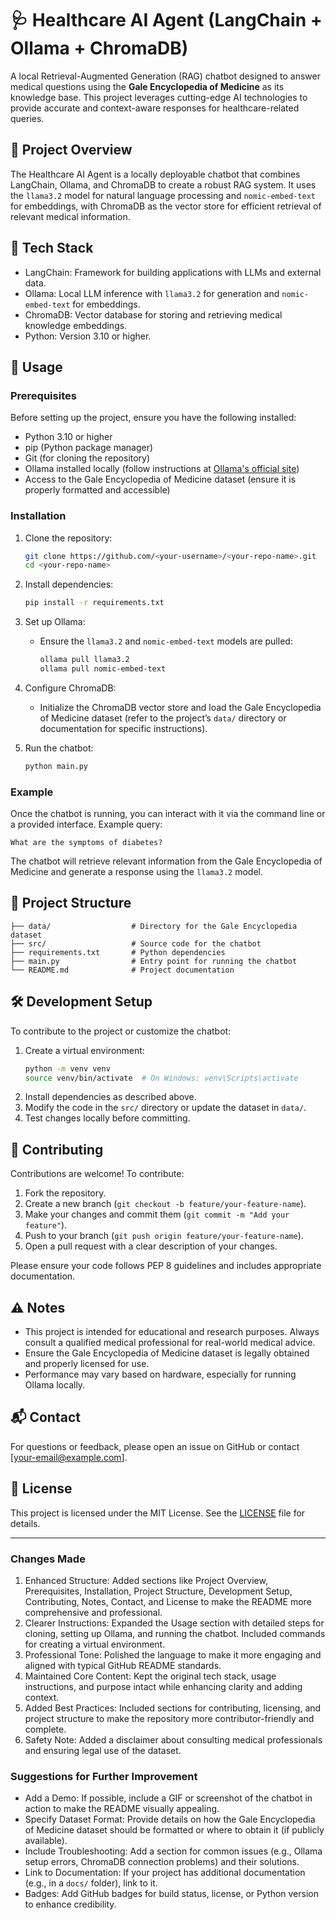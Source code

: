 # 🩺 Healthcare AI Agent (LangChain + Ollama + ChromaDB)

A local Retrieval-Augmented Generation (RAG) chatbot designed to answer medical questions using the **Gale Encyclopedia of Medicine** as its knowledge base. This project leverages cutting-edge AI technologies to provide accurate and context-aware responses for healthcare-related queries.

## 📖 Project Overview

The Healthcare AI Agent is a locally deployable chatbot that combines LangChain, Ollama, and ChromaDB to create a robust RAG system. It uses the `llama3.2` model for natural language processing and `nomic-embed-text` for embeddings, with ChromaDB as the vector store for efficient retrieval of relevant medical information.

## 🧠 Tech Stack

- LangChain: Framework for building applications with LLMs and external data.
- Ollama: Local LLM inference with `llama3.2` for generation and `nomic-embed-text` for embeddings.
- ChromaDB: Vector database for storing and retrieving medical knowledge embeddings.
- Python: Version 3.10 or higher.

## 🚀 Usage

### Prerequisites
Before setting up the project, ensure you have the following installed:
- Python 3.10 or higher
- pip (Python package manager)
- Git (for cloning the repository)
- Ollama installed locally (follow instructions at [Ollama's official site](https://ollama.ai/))
- Access to the Gale Encyclopedia of Medicine dataset (ensure it is properly formatted and accessible)

### Installation
1. Clone the repository:
   ```bash
   git clone https://github.com/<your-username>/<your-repo-name>.git
   cd <your-repo-name>
   ```

2. Install dependencies:
   ```bash
   pip install -r requirements.txt
   ```

3. Set up Ollama:
   - Ensure the `llama3.2` and `nomic-embed-text` models are pulled:
     ```bash
     ollama pull llama3.2
     ollama pull nomic-embed-text
     ```

4. Configure ChromaDB:
   - Initialize the ChromaDB vector store and load the Gale Encyclopedia of Medicine dataset (refer to the project’s `data/` directory or documentation for specific instructions).

5. Run the chatbot:
   ```bash
   python main.py
   ```

### Example
Once the chatbot is running, you can interact with it via the command line or a provided interface. Example query:
```
What are the symptoms of diabetes?
```
The chatbot will retrieve relevant information from the Gale Encyclopedia of Medicine and generate a response using the `llama3.2` model.

## 📂 Project Structure
```
├── data/                  # Directory for the Gale Encyclopedia dataset
├── src/                   # Source code for the chatbot
├── requirements.txt       # Python dependencies
├── main.py                # Entry point for running the chatbot
└── README.md              # Project documentation
```

## 🛠️ Development Setup

To contribute to the project or customize the chatbot:
1. Create a virtual environment:
   ```bash
   python -m venv venv
   source venv/bin/activate  # On Windows: venv\Scripts\activate
   ```
2. Install dependencies as described above.
3. Modify the code in the `src/` directory or update the dataset in `data/`.
4. Test changes locally before committing.

## 🤝 Contributing

Contributions are welcome! To contribute:
1. Fork the repository.
2. Create a new branch (`git checkout -b feature/your-feature-name`).
3. Make your changes and commit them (`git commit -m "Add your feature"`).
4. Push to your branch (`git push origin feature/your-feature-name`).
5. Open a pull request with a clear description of your changes.

Please ensure your code follows PEP 8 guidelines and includes appropriate documentation.

## ⚠️ Notes
- This project is intended for educational and research purposes. Always consult a qualified medical professional for real-world medical advice.
- Ensure the Gale Encyclopedia of Medicine dataset is legally obtained and properly licensed for use.
- Performance may vary based on hardware, especially for running Ollama locally.

## 📬 Contact
For questions or feedback, please open an issue on GitHub or contact [your-email@example.com].

## 📝 License
This project is licensed under the MIT License. See the [LICENSE](LICENSE) file for details.

---

### Changes Made
1. Enhanced Structure: Added sections like Project Overview, Prerequisites, Installation, Project Structure, Development Setup, Contributing, Notes, Contact, and License to make the README more comprehensive and professional.
2. Clearer Instructions: Expanded the Usage section with detailed steps for cloning, setting up Ollama, and running the chatbot. Included commands for creating a virtual environment.
3. Professional Tone: Polished the language to make it more engaging and aligned with typical GitHub README standards.
4. Maintained Core Content: Kept the original tech stack, usage instructions, and purpose intact while enhancing clarity and adding context.
5. Added Best Practices: Included sections for contributing, licensing, and project structure to make the repository more contributor-friendly and complete.
6. Safety Note: Added a disclaimer about consulting medical professionals and ensuring legal use of the dataset.

### Suggestions for Further Improvement
- Add a Demo: If possible, include a GIF or screenshot of the chatbot in action to make the README visually appealing.
- Specify Dataset Format: Provide details on how the Gale Encyclopedia of Medicine dataset should be formatted or where to obtain it (if publicly available).
- Include Troubleshooting: Add a section for common issues (e.g., Ollama setup errors, ChromaDB connection problems) and their solutions.
- Link to Documentation: If your project has additional documentation (e.g., in a `docs/` folder), link to it.
- Badges: Add GitHub badges for build status, license, or Python version to enhance credibility.
